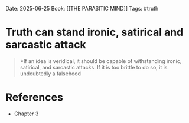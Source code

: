Date: 2025-06-25
Book: [[THE PARASITIC MIND]]
Tags: #truth


# Truth can stand ironic, satirical and sarcastic attack

>*If an idea is veridical, it should be capable of withstanding ironic, satirical, and sarcastic attacks. If it is too brittle to do so, it is undoubtedly a falsehood

# References
- Chapter 3
 
